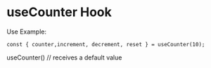 # useCounter Hook

Use Example:

```
const { counter,increment, decrement, reset } = useCounter(10);

```

useCounter() // receives a default value